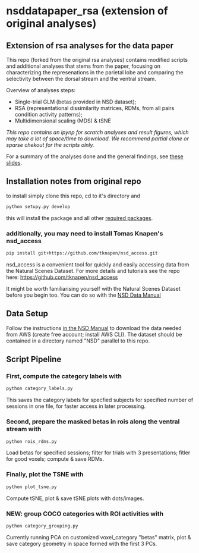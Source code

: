 # nsddatapaper_rsa (extension of original analyses)

## Extension of rsa analyses for the data paper

This repo (forked from the original rsa analyses) contains modified scripts and additional analyses that stems from the paper, focusing on characterizing the represenations in the parietal lobe and comparing the selectivity between the dorsal stream and the ventral stream. 

Overview of analyses steps: 

* Single-trial GLM (betas provided in NSD dataset);
* RSA (representational dissimilarity matrices, RDMs, from all pairs condition activity patterns);
* Multidimensional scaling (MDS) & tSNE

*This repo contains an ipynp for scratch analyses and result figures, which may take a lot of space/time to download. We recommend partial clone or sparse chekout for the scripts olnly.*

For a summary of the analyses done and the general findings, see [these slides](https://docs.google.com/presentation/d/e/2PACX-1vSqNKEfTCOq6PhJ6d46aWK-1sBtqqb4qJeXrqkflmJ7RLXgj7DZEb_24tm73IKHLDjs2CBUYnZkqrLx/pub?start=false&loop=false&delayms=60000).

## Installation notes from original repo
to install simply clone this repo, cd to it's directory and 

```bash
python setupy.py develop
```

this will install the package and all other [required packages](requirements.txt).


### additionally, you may need to install Tomas Knapen's nsd_access

```bash
pip install git+https://github.com/tknapen/nsd_access.git
```

nsd_access is a convenient tool for quickly and easily accessing data from the 
Natural Scenes Dataset. For more details and tutorials see the repo here: https://github.com/tknapen/nsd_access


It might be worth familiarising yourself with the Natural Scenes Dataset before you begin too.
You can do so with the [NSD Data Manual](https://cvnlab.slite.com/app/channels/CT9Fwl4_hc)

## Data Setup
Follow the instructions [in the NSD Manual](https://cvnlab.slite.com/p/channel/CPyFRAyDYpxdkPK6YbB5R1/notes/dC~rBTjqjb) to download the data needed from AWS (create free account; install AWS CLI). The dataset should be contained in a directory named "NSD" parallel to this repo. 

## Script Pipeline

### First, compute the category labels with

```bash
python category_labels.py
```
This saves the category labels for specfied subjects for specified number of sessions in one file, for faster access in later processing. 

### Second, prepare the masked betas in rois along the ventral stream with

```bash
python rois_rdms.py
```
Load betas for specified sessions; filter for trials with 3 presentations; fitler for good voxels; compute & save RDMs.

### Finally, plot the TSNE with

```bash
python plot_tsne.py
```
Compute tSNE, plot & save tSNE plots with dots/images. 

### NEW: group COCO categories with ROI activities with

```bash
python category_grouping.py
```
Currently running PCA on customized voxel_category "betas" matrix, plot & save category geometry in space formed with the first 3 PCs.